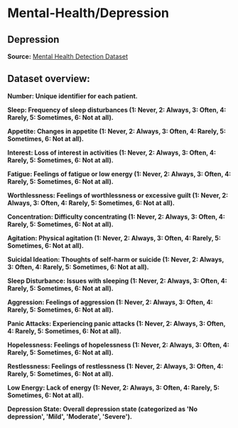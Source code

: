 # Mental-Health/Depression
## Depression
 **Source:** [Mental Health Detection Dataset](https://www.kaggle.com/datasets/hamjashaikh/mental-health-detection-dataset)

## Dataset overview: 
**Number: Unique identifier for each patient.**

**Sleep: Frequency of sleep disturbances (1: Never, 2: Always, 3: Often, 4: Rarely, 5: Sometimes, 6: Not at all).**

**Appetite: Changes in appetite (1: Never, 2: Always, 3: Often, 4: Rarely, 5: Sometimes, 6: Not at all).**

**Interest: Loss of interest in activities (1: Never, 2: Always, 3: Often, 4: Rarely, 5: Sometimes, 6: Not at all).**

**Fatigue: Feelings of fatigue or low energy (1: Never, 2: Always, 3: Often, 4: Rarely, 5: Sometimes, 6: Not at all).**

**Worthlessness: Feelings of worthlessness or excessive guilt (1: Never, 2: Always, 3: Often, 4: Rarely, 5: Sometimes, 6: Not at all).**

**Concentration: Difficulty concentrating (1: Never, 2: Always, 3: Often, 4: Rarely, 5: Sometimes, 6: Not at all).**

**Agitation: Physical agitation (1: Never, 2: Always, 3: Often, 4: Rarely, 5: Sometimes, 6: Not at all).**

**Suicidal Ideation: Thoughts of self-harm or suicide (1: Never, 2: Always, 3: Often, 4: Rarely, 5: Sometimes, 6: Not at all).**

**Sleep Disturbance: Issues with sleeping (1: Never, 2: Always, 3: Often, 4: Rarely, 5: Sometimes, 6: Not at all).**

**Aggression: Feelings of aggression (1: Never, 2: Always, 3: Often, 4: Rarely, 5: Sometimes, 6: Not at all).**

**Panic Attacks: Experiencing panic attacks (1: Never, 2: Always, 3: Often, 4: Rarely, 5: Sometimes, 6: Not at all).**

**Hopelessness: Feelings of hopelessness (1: Never, 2: Always, 3: Often, 4: Rarely, 5: Sometimes, 6: Not at all).**

**Restlessness: Feelings of restlessness (1: Never, 2: Always, 3: Often, 4: Rarely, 5: Sometimes, 6: Not at all).**

**Low Energy: Lack of energy (1: Never, 2: Always, 3: Often, 4: Rarely, 5: Sometimes, 6: Not at all).**

**Depression State: Overall depression state (categorized as 'No depression', 'Mild', 'Moderate', 'Severe').**
